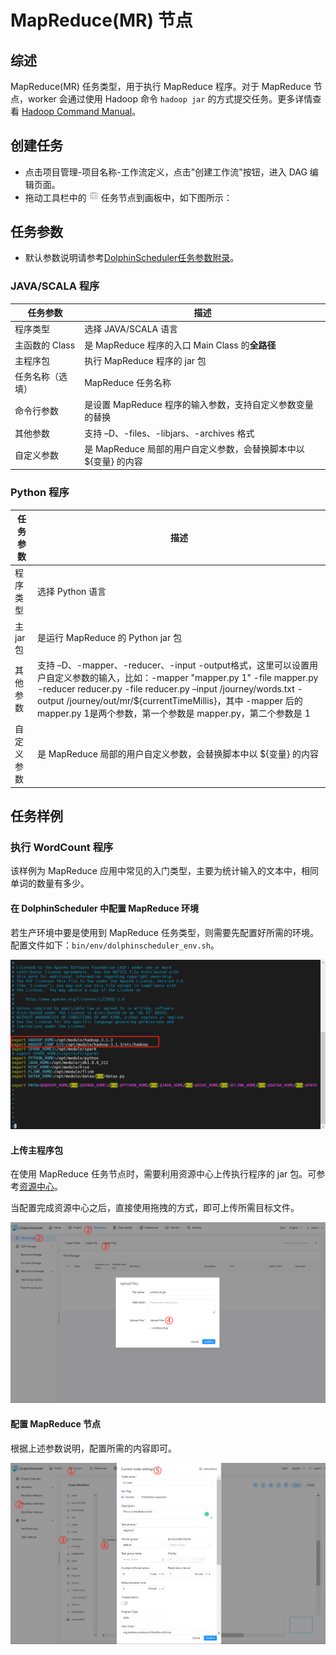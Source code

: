 # MapReduce(MR) 节点

## 综述

MapReduce(MR) 任务类型，用于执行 MapReduce 程序。对于 MapReduce 节点，worker 会通过使用 Hadoop 命令 `hadoop jar` 的方式提交任务。更多详情查看 [Hadoop Command Manual](https://hadoop.apache.org/docs/r3.2.4/hadoop-project-dist/hadoop-common/CommandsManual.html#jar)。

## 创建任务

- 点击项目管理-项目名称-工作流定义，点击"创建工作流"按钮，进入 DAG 编辑页面。
- 拖动工具栏中的 <img src="../../../../img/tasks/icons/mr.png" width="15"/> 任务节点到画板中，如下图所示：

## 任务参数

- 默认参数说明请参考[DolphinScheduler任务参数附录](appendix.md#默认任务参数)。

### JAVA/SCALA 程序

|  **任务参数**  |                  **描述**                  |
|------------|------------------------------------------|
| 程序类型       | 选择 JAVA/SCALA 语言                         |
| 主函数的 Class | 是 MapReduce 程序的入口 Main Class 的**全路径**    |
| 主程序包       | 执行 MapReduce 程序的 jar 包                   |
| 任务名称（选填）   | MapReduce 任务名称                           |
| 命令行参数      | 是设置 MapReduce 程序的输入参数，支持自定义参数变量的替换       |
| 其他参数       | 支持 –D、-files、-libjars、-archives 格式       |
| 自定义参数      | 是 MapReduce 局部的用户自定义参数，会替换脚本中以 ${变量} 的内容 |

### Python 程序

| **任务参数** |                                                                                                                                    **描述**                                                                                                                                    |
|----------|------------------------------------------------------------------------------------------------------------------------------------------------------------------------------------------------------------------------------------------------------------------------------|
| 程序类型     | 选择 Python 语言                                                                                                                                                                                                                                                                 |
| 主 jar 包  | 是运行 MapReduce 的 Python jar 包                                                                                                                                                                                                                                                 |
| 其他参数     | 支持 –D、-mapper、-reducer、-input  -output格式，这里可以设置用户自定义参数的输入，比如：-mapper  "mapper.py 1"  -file mapper.py   -reducer reducer.py  -file reducer.py –input /journey/words.txt -output /journey/out/mr/${currentTimeMillis}，其中 -mapper 后的 mapper.py 1是两个参数，第一个参数是 mapper.py，第二个参数是 1 |
| 自定义参数    | 是 MapReduce 局部的用户自定义参数，会替换脚本中以 ${变量} 的内容                                                                                                                                                                                                                                     |

## 任务样例

### 执行 WordCount 程序

该样例为 MapReduce 应用中常见的入门类型，主要为统计输入的文本中，相同单词的数量有多少。

#### 在 DolphinScheduler 中配置 MapReduce 环境

若生产环境中要是使用到 MapReduce 任务类型，则需要先配置好所需的环境。配置文件如下：`bin/env/dolphinscheduler_env.sh`。

![mr_configure](../../../../img/tasks/demo/mr_task01.png)

#### 上传主程序包

在使用 MapReduce 任务节点时，需要利用资源中心上传执行程序的 jar 包。可参考[资源中心](../resource/configuration.md)。

当配置完成资源中心之后，直接使用拖拽的方式，即可上传所需目标文件。

![resource_upload](../../../../img/tasks/demo/upload_jar.png)

#### 配置 MapReduce 节点

根据上述参数说明，配置所需的内容即可。

![demo-mr-simple](../../../../img/tasks/demo/mr_task02.png)
